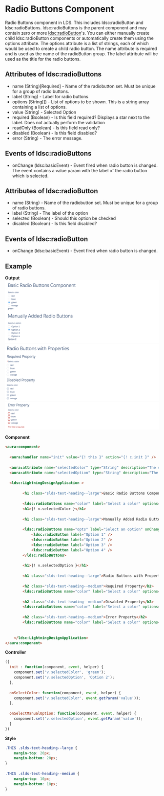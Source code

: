 # Radio Buttons Component

Radio Buttons component in LDS. This includes ldsc:radioButton and ldsc:radioButtons. ldsc:radioButtons is the parent component and may contain zero or more <ldsc:radioButton>'s. You can either manually create child ldsc:radioButton components or automatically create them using the options attribute. The options attribute is a list of strings, each of which would be used to create a child radio button. The name attribute is required and is used as the name of the radioButton group. The label attribute will be used as the title for the radio buttons.

## Attributes of ldsc:radioButtons
- name (String)[Required] - Name of the radiobutton set. Must be unique for a group of radio buttons.
- label	(String) - Label for radio buttons
- options (String[]) - List of options to be shown. This is a string array containing a list of options.
- value (String) - Selected Option
- required (Boolean) - Is this field required? Displays a star next to the label. Does not actually perform the validation
- readOnly (Boolean) - Is this field read only?
- disabled (Boolean) - Is this field disabled?
- error (String) - The error message.

## Events of ldsc:radioButtons
- onChange (ldsc:basicEvent) - Event fired when radio button is changed. The event contains a value param with the label of the radio button which is selected.

## Attributes of ldsc:radioButton
- name (String) - Name of the radiobutton set. Must be unique for a group of radio buttons.
- label (String) - The label of the option
- selected (Boolean) - Should this option be checked
- disabled (Boolean) - Is this field disabled?

## Events of ldsc:radioButton
- onChange (ldsc:basicEvent) - Event fired when radio button is changed.

## Example

**Output**
![Radio Buttons 1 image](images/radioButtons1.png)
![Radio Buttons 2 image](images/radioButtons2.png)
![Radio Buttons 3 image](images/radioButtons3.png)

**Component**
```html
<aura:component>

  <aura:handler name="init" value="{! this }" action="{! c.init }" />

  <aura:attribute name="selectedColor" type="String" description="The selected color." access="PRIVATE" />
  <aura:attribute name="selectedOption" type="String" description="The selected option." access="PRIVATE" />

  <ldsc:LightningDesignApplication >

        <h1 class="slds-text-heading--large">Basic Radio Buttons Component</h1>

        <ldsc:radioButtons name="color" label="Select a color" options="red,blue,green,orange" value="{! v.selectedColor }" onChange="{! c.onSelectColor }"/>
        <h1>{! v.selectedColor }</h1>

        <h1 class="slds-text-heading--large">Manually Added Radio Buttons</h1>

        <ldsc:radioButtons name="opts" label="Select an option" onChange="{! c.onSelectManualOption }" value="{! v.selectedOption }">
            <ldsc:radioButton label="Option 1" />
            <ldsc:radioButton label="Option 2" />
            <ldsc:radioButton label="Option 3" />
            <ldsc:radioButton label="Option 4" />
        </ldsc:radioButtons>

        <h1>{! v.selectedOption }</h1>

        <h1 class="slds-text-heading--large">Radio Buttons with Properties</h1>

        <h2 class="slds-text-heading--medium">Required Property</h2>
        <ldsc:radioButtons name="color" label="Select a color" options="red,blue,green,orange" required="true"/>

        <h2 class="slds-text-heading--medium">Disabled Property</h2>
        <ldsc:radioButtons name="color" label="Select a color" options="red,blue,green,orange" disabled="true"/>

        <h2 class="slds-text-heading--medium">Error Property</h2>
        <ldsc:radioButtons name="color" label="Select a color" options="red,blue,green,orange" error="This field is required."/>


    </ldsc:LightningDesignApplication>
</aura:component>
```

**Controller**
```js
({
  init : function(component, event, helper) {
    component.set('v.selectedColor', 'green');
    component.set('v.selectedOption', 'Option 2');
  },

  onSelectColor: function(component, event, helper) {
    component.set('v.selectedColor', event.getParam('value'));
  },

  onSelectManualOption: function(component, event, helper) {
    component.set('v.selectedOption', event.getParam('value'));
  }
})
```

**Style**
```css
.THIS .slds-text-heading--large {
    margin-top: 20px;
    margin-bottom: 20px;
}

.THIS .slds-text-heading--medium {
    margin-top: 10px;
    margin-bottom: 10px;
}
```
